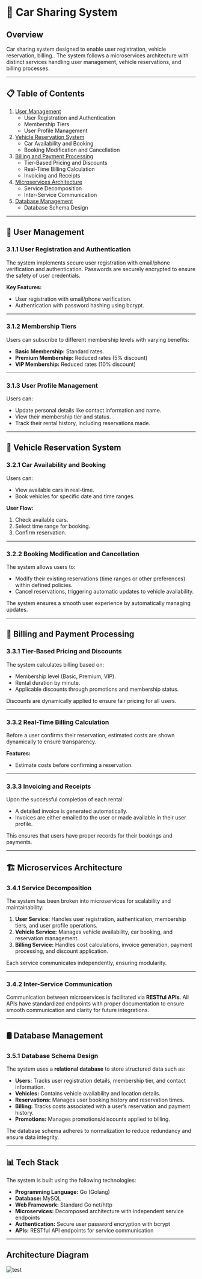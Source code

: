 # 🚗 **Car Sharing System**

## **Overview**

Car sharing system designed to enable user registration, vehicle reservation, billing.. The system follows a microservices architecture with distinct services handling user management, vehicle reservations, and billing processes.

---

## 📋 **Table of Contents**

1. [User Management](#user-management)  
   - User Registration and Authentication  
   - Membership Tiers  
   - User Profile Management  
2. [Vehicle Reservation System](#vehicle-reservation-system)  
   - Car Availability and Booking  
   - Booking Modification and Cancellation  
3. [Billing and Payment Processing](#billing-and-payment-processing)  
   - Tier-Based Pricing and Discounts  
   - Real-Time Billing Calculation  
   - Invoicing and Receipts  
4. [Microservices Architecture](#microservices-architecture)  
   - Service Decomposition  
   - Inter-Service Communication  
5. [Database Management](#database-management)  
   - Database Schema Design

---

## 👥 **User Management**

### **3.1.1 User Registration and Authentication**

The system implements secure user registration with email/phone verification and authentication. Passwords are securely encrypted to ensure the safety of user credentials.

**Key Features:**
- User registration with email/phone verification.
- Authentication with password hashing using bcrypt.

---

### **3.1.2 Membership Tiers**

Users can subscribe to different membership levels with varying benefits:

- **Basic Membership:** Standard rates.
- **Premium Membership:** Reduced rates (5% discount)
- **VIP Membership:** Reduced rates (10% discount)

---

### **3.1.3 User Profile Management**

Users can:

- Update personal details like contact information and name.  
- View their membership tier and status.  
- Track their rental history, including reservations made.

---

## 🚗 **Vehicle Reservation System**

### **3.2.1 Car Availability and Booking**

Users can:

- View available cars in real-time.  
- Book vehicles for specific date and time ranges.  

**User Flow:**  
1. Check available cars.  
2. Select time range for booking.  
3. Confirm reservation.

---

### **3.2.2 Booking Modification and Cancellation**

The system allows users to:

- Modify their existing reservations (time ranges or other preferences) within defined policies.  
- Cancel reservations, triggering automatic updates to vehicle availability.

The system ensures a smooth user experience by automatically managing updates.

---

## 💸 **Billing and Payment Processing**

### **3.3.1 Tier-Based Pricing and Discounts**

The system calculates billing based on:
- Membership level (Basic, Premium, VIP).  
- Rental duration by minute.  
- Applicable discounts through promotions and membership status.

Discounts are dynamically applied to ensure fair pricing for all users.

---

### **3.3.2 Real-Time Billing Calculation**

Before a user confirms their reservation, estimated costs are shown dynamically to ensure transparency.

**Features:**
- Estimate costs before confirming a reservation. 

---

### **3.3.3 Invoicing and Receipts**

Upon the successful completion of each rental:
- A detailed invoice is generated automatically.  
- Invoices are either emailed to the user or made available in their user profile.

This ensures that users have proper records for their bookings and payments.

---

## 🏗️ **Microservices Architecture**

### **3.4.1 Service Decomposition**

The system has been broken into microservices for scalability and maintainability:

1. **User Service:** Handles user registration, authentication, membership tiers, and user profile operations.  
2. **Vehicle Service:** Manages vehicle availability, car booking, and reservation management.  
3. **Billing Service:** Handles cost calculations, invoice generation, payment processing, and discount application.

Each service communicates independently, ensuring modularity.

---

### **3.4.2 Inter-Service Communication**

Communication between microservices is facilitated via **RESTful APIs**. All APIs have standardized endpoints with proper documentation to ensure smooth communication and clarity for future integrations.

---

## 🛢️ **Database Management**

### **3.5.1 Database Schema Design**

The system uses a **relational database** to store structured data such as:

- **Users:** Tracks user registration details, membership tier, and contact information.  
- **Vehicles:** Contains vehicle availability and location details.  
- **Reservations:** Manages user booking history and reservation times.  
- **Billing:** Tracks costs associated with a user’s reservation and payment history.  
- **Promotions:** Manages promotions/discounts applied to billing.

The database schema adheres to normalization to reduce redundancy and ensure data integrity.

---

## 📊 **Tech Stack**

The system is built using the following technologies:

- **Programming Language:** Go (Golang)  
- **Database:** MySQL  
- **Web Framework:** Standard Go net/http  
- **Microservices:** Decomposed architecture with independent service endpoints  
- **Authentication:** Secure user password encryption with bcrypt  
- **APIs:** RESTful API endpoints for service communication  

---

## **Architecture Diagram**
![test](https://github.com/user-attachments/assets/2130dc94-5223-4ffc-81e3-c041ac75e883)


